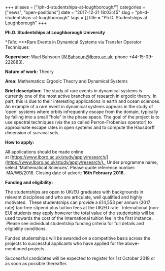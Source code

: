 +++
aliases = ["/ph-d-studentships-at-loughborough/"]
categories = ["news", "open-positions"]
date = "2017-12-21 18:03:45"
slug = "ph-d-studentships-at-loughborough"
tags = []
title = "Ph.D. Studentships at Loughborough"
+++



**Ph.D. Studentships at Loughborough University**

**Title:* ***Rare Events in Dynamical Systems via Transfer Operator
Techniques

**Supervisor:** Wael Bahsoun ([W.Bahsoun@lboro.ac.uk](W.Bahsoun@lboro.ac.uk); phone
+44-15-09-222883).

**Nature of work:** Theory

**Area:** Mathematics: Ergodic Theory and Dynamical Systems

**Brief description:** The study of rare events in dynamical systems is
currently one of the most active branches of research in ergodic theory.
In part, this is due to their interesting applications in earth and
ocean sciences. An example of a rare event in dynamical systems appears
in the study of ‘open’ systems where orbits infrequently escape from the
domain, typically by falling into a small “hole” in the phase space. The
goal of the project is to use spectral techniques (via the so called
Perron-Frobenius operator) to approximate escape rates in open systems
and to compute the Hausdorff dimension of survival sets.

**How to apply:**

All applications should be made online
at [https://www.lboro.ac.uk/study/apply/research/](https://www.lboro.ac.uk/study/apply/research/).  Under programme
name, select ‘Mathematical Sciences’. Please quote reference number:
 MA/WB/2018. Closing date of advert: **16th February 2018.**

**Funding and eligibility:**

The studentships are open to UK/EU graduates with backgrounds in
relevant disciplines and who are articulate, well qualified and highly
motivated.  These studentships can provide a £14,553 per annum (2017
rate) tax-free stipend plus tuition fees at the UK/EU rate.
 International (non-EU) students may apply however the total value of
the studentship will be used towards the cost of the International
tuition fee in the first instance.  Please see individual studentship
funding criteria for full details and eligibility conditions.

Funded studentships will be awarded on a competitive basis across the
projects to successful applicants who have applied for the
above-mentioned projects.

Successful candidates will be expected to register for
1st October 2018 or as soon as possible thereafter.


